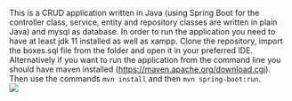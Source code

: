 This is a CRUD application written in Java (using Spring Boot 
for the controller class, service, entity and repository classes 
are written in plain Java) and mysql as database.
In order to run the application you need to have at least jdk 11 
installed as well as xampp. Clone the repository, import the 
boxes.sql 
file from the folder and open it in your preferred IDE. 
Alternatively if you want to run the application from the command 
line you should have maven installed 
(https://maven.apache.org/download.cgi). Then use the commands `mvn install` and then `mvn spring-boot:run`.  
![](https://encrypted-tbn0.gstatic.com/images?q=tbn:ANd9GcTai3Bc0E02WAptLC9421ZorsHJlxJrH1Z4Zg&usqp=CAU)